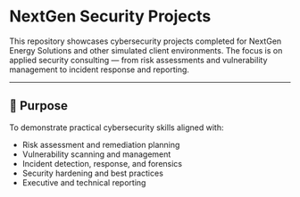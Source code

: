# NextGen Security Projects

This repository showcases cybersecurity projects completed for NextGen Energy Solutions and other simulated client environments. The focus is on applied security consulting — from risk assessments and vulnerability management to incident response and reporting.  

---

## 🔹 Purpose
To demonstrate practical cybersecurity skills aligned with:
- Risk assessment and remediation planning  
- Vulnerability scanning and management  
- Incident detection, response, and forensics  
- Security hardening and best practices  
- Executive and technical reporting  
